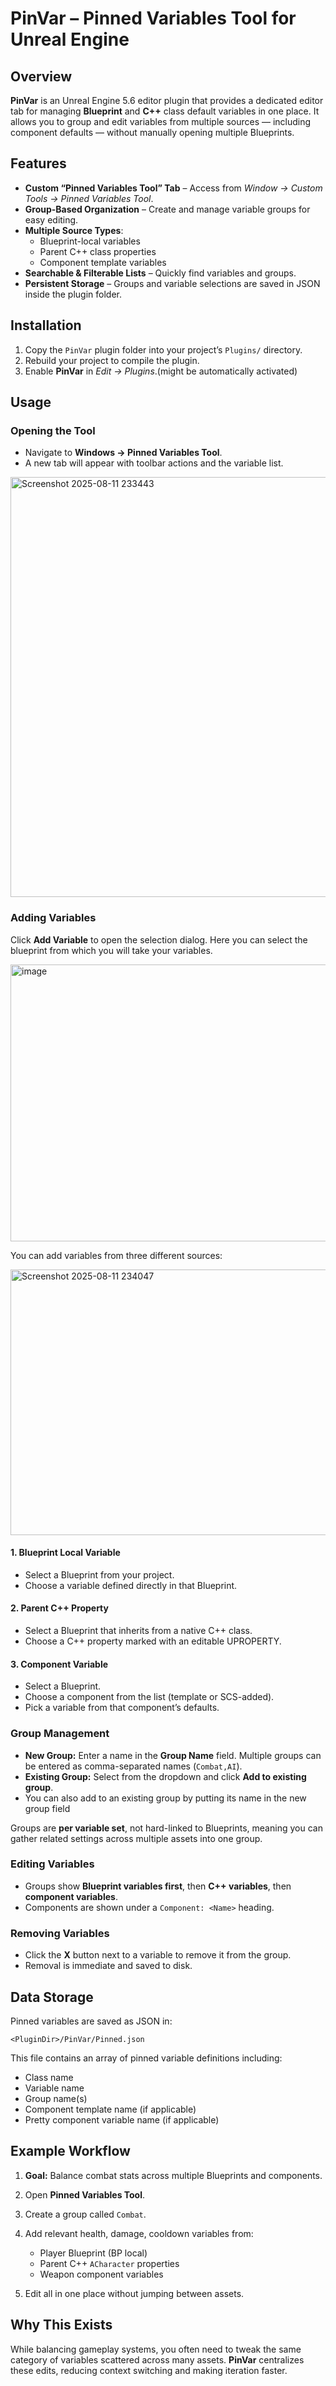 # PinVar – Pinned Variables Tool for Unreal Engine

## Overview

**PinVar** is an Unreal Engine 5.6 editor plugin that provides a dedicated editor tab for managing **Blueprint** and **C++** class default variables in one place.
It allows you to group and edit variables from multiple sources — including component defaults — without manually opening multiple Blueprints.


## Features

* **Custom “Pinned Variables Tool” Tab** – Access from *Window → Custom Tools → Pinned Variables Tool*.
* **Group-Based Organization** – Create and manage variable groups for easy editing.
* **Multiple Source Types**:
  * Blueprint-local variables
  * Parent C++ class properties
  * Component template variables
* **Searchable & Filterable Lists** – Quickly find variables and groups.
* **Persistent Storage** – Groups and variable selections are saved in JSON inside the plugin folder.

## Installation

1. Copy the `PinVar` plugin folder into your project’s `Plugins/` directory.
2. Rebuild your project to compile the plugin.
3. Enable **PinVar** in *Edit → Plugins*.(might be automatically activated)

## Usage

### Opening the Tool

* Navigate to **Windows → Pinned Variables Tool**.
* A new tab will appear with toolbar actions and the variable list.
  
<img width="794" height="672" alt="Screenshot 2025-08-11 233443" src="https://github.com/user-attachments/assets/8aec0857-3fee-43ad-89e6-3d0f8e5490cc" />

### Adding Variables

Click **Add Variable** to open the selection dialog.
Here you can select the blueprint from which you will take your variables.

<img width="609" height="443" alt="image" src="https://github.com/user-attachments/assets/da086ab0-13b2-4459-aff2-dd1a7819d421" />

You can add variables from three different sources:

<img width="531" height="425" alt="Screenshot 2025-08-11 234047" src="https://github.com/user-attachments/assets/c299a157-bcc8-4865-b420-0e71fc0e81fc" />

#### 1. **Blueprint Local Variable**

* Select a Blueprint from your project.
* Choose a variable defined directly in that Blueprint.

#### 2. **Parent C++ Property**

* Select a Blueprint that inherits from a native C++ class.
* Choose a C++ property marked with an editable UPROPERTY.

#### 3. **Component Variable**

* Select a Blueprint.
* Choose a component from the list (template or SCS-added).
* Pick a variable from that component’s defaults.


### Group Management

* **New Group:** Enter a name in the **Group Name** field.
  Multiple groups can be entered as comma-separated names (`Combat,AI`).
* **Existing Group:** Select from the dropdown and click **Add to existing group**.
* You can also add to an existing group by putting its name in the new group field

Groups are **per variable set**, not hard-linked to Blueprints, meaning you can gather related settings across multiple assets into one group.

### Editing Variables

* Groups show **Blueprint variables first**, then **C++ variables**, then **component variables**.
* Components are shown under a `Component: <Name>` heading.

### Removing Variables

* Click the **X** button next to a variable to remove it from the group.
* Removal is immediate and saved to disk.

## Data Storage

Pinned variables are saved as JSON in:

```
<PluginDir>/PinVar/Pinned.json
```

This file contains an array of pinned variable definitions including:
* Class name
* Variable name
* Group name(s)
* Component template name (if applicable)
* Pretty component variable name (if applicable)

## Example Workflow

1. **Goal:** Balance combat stats across multiple Blueprints and components.
2. Open **Pinned Variables Tool**.
3. Create a group called `Combat`.
4. Add relevant health, damage, cooldown variables from:

   * Player Blueprint (BP local)
   * Parent C++ `ACharacter` properties
   * Weapon component variables
5. Edit all in one place without jumping between assets.

## Why This Exists

While balancing gameplay systems, you often need to tweak the same category of variables scattered across many assets.
**PinVar** centralizes these edits, reducing context switching and making iteration faster.
